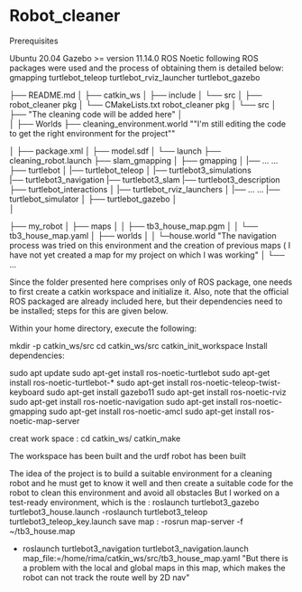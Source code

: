 # Robot_cleaner
Prerequisites

Ubuntu 20.04 
Gazebo >= version 11.14.0
ROS Noetic
following ROS packages were used and the process of obtaining them is detailed below:
gmapping
turtlebot_teleop
turtlebot_rviz_launcher
turtlebot_gazebo


├── README.md
│   ├── catkin_ws
│   ├── include 
│   └── src
│       ├── robot_cleaner pkg
│       └── CMakeLists.txt
   robot_cleaner pkg
│   └── src
│       ├── "The cleaning code will be added here"
│       
│   ├── Worlds
         ├── cleaning_environment.world ""I'm still editing the code to get the right environment for the project""
         
│   ├── package.xml
│   ├── model.sdf
│   └──  launch 
          ├── cleaning_robot.launch
├── slam_gmapping
│   ├── gmapping
│   |── ... ...
├── turtlebot
│   |── turtlebot_teleop
│   |── turtlebot3_simulations  
    |── turtlebot3_navigation
    |── turtlebot3_slam
    |── turtlebot3_description
├── turtlebot_interactions
│   |── turtlebot_rviz_launchers
│   |── ... ...
|── turtlebot_simulator
│   ├── turtlebot_gazebo
│     
│

├── my_robot
│   ├── maps
│   │    ├── tb3_house_map.pgm
│   │    └── tb3_house_map.yaml
│   ├── worlds
│   │    └─house.world   "The navigation process was tried on this environment and the creation of previous maps ( I have not yet created a map for my project on which I was working"
│   └── ...
 
 
 

Since the folder presented here comprises only of ROS package, one needs to first create a catkin workspace and initialize it. Also, note that the official ROS packaged are already included here, but their dependencies need to be installed; steps for this are given below.

Within your home directory, execute the following:

mkdir -p catkin_ws/src
cd catkin_ws/src
catkin_init_workspace
Install dependencies:

sudo apt update
sudo apt-get install ros-noetic-turtlebot
sudo apt-get install ros-noetic-turtlebot-*
sudo apt-get install ros-noetic-teleop-twist-keyboard
sudo apt-get install gazebo11
sudo apt-get install ros-noetic-rviz
sudo apt-get install ros-noetic-navigation
sudo apt-get install ros-noetic-gmapping
sudo apt-get install ros-noetic-amcl
sudo apt-get install ros-noetic-map-server


creat work space : 
cd catkin_ws/
catkin_make


The workspace has been built and the urdf robot has been built 

The idea of the project is to build a suitable environment for a cleaning robot and he must get to know it well and then create a suitable code for the robot to clean this environment and avoid all obstacles
But I worked on a test-ready environment, which is the : roslaunch turtlebot3_gazebo turtlebot3_house.launch
-roslaunch turtlebot3_teleop turtlebot3_teleop_key.launch
save map : -rosrun map-server -f ~/tb3_house.map
- roslaunch turtlebot3_navigation turtlebot3_navigation.launch map_file:=/home/rima/catkin_ws/src/tb3_house_map.yaml
 "But there is a problem with the local and global maps in this map, which makes the robot can not track the route well by 2D nav"

